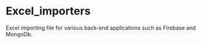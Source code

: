# Excel_importers
Excel importing file for various back-end applications such as Firebase and MongoDb. 
